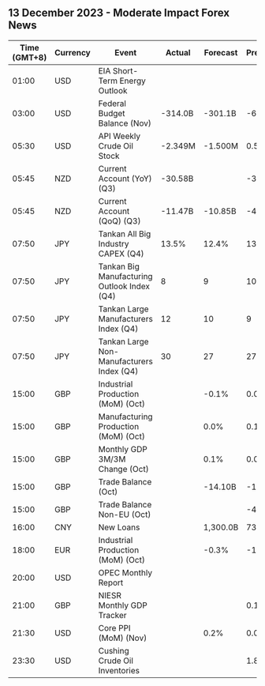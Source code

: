 ## 13 December 2023 - Moderate Impact Forex News

| Time (GMT+8) | Currency | Event | Actual | Forecast | Previous |
|------|----------|-------|--------|----------|----------|
| 01:00 | USD | EIA Short-Term Energy Outlook |  |  |  |
| 03:00 | USD | Federal Budget Balance (Nov) | -314.0B | -301.1B | -67.0B |
| 05:30 | USD | API Weekly Crude Oil Stock | -2.349M | -1.500M | 0.594M |
| 05:45 | NZD | Current Account (YoY) (Q3) | -30.58B |  | -30.20B |
| 05:45 | NZD | Current Account (QoQ) (Q3) | -11.47B | -10.85B | -4.65B |
| 07:50 | JPY | Tankan All Big Industry CAPEX (Q4) | 13.5% | 12.4% | 13.6% |
| 07:50 | JPY | Tankan Big Manufacturing Outlook Index (Q4) | 8 | 9 | 10 |
| 07:50 | JPY | Tankan Large Manufacturers Index (Q4) | 12 | 10 | 9 |
| 07:50 | JPY | Tankan Large Non-Manufacturers Index (Q4) | 30 | 27 | 27 |
| 15:00 | GBP | Industrial Production (MoM) (Oct) |  | -0.1% | 0.0% |
| 15:00 | GBP | Manufacturing Production (MoM) (Oct) |  | 0.0% | 0.1% |
| 15:00 | GBP | Monthly GDP 3M/3M Change (Oct) |  | 0.1% | 0.0% |
| 15:00 | GBP | Trade Balance (Oct) |  | -14.10B | -14.29B |
| 15:00 | GBP | Trade Balance Non-EU (Oct) |  |  | -4.45B |
| 16:00 | CNY | New Loans |  | 1,300.0B | 738.4B |
| 18:00 | EUR | Industrial Production (MoM) (Oct) |  | -0.3% | -1.1% |
| 20:00 | USD | OPEC Monthly Report |  |  |  |
| 21:00 | GBP | NIESR Monthly GDP Tracker |  |  | 0.1% |
| 21:30 | USD | Core PPI (MoM) (Nov) |  | 0.2% | 0.0% |
| 23:30 | USD | Cushing Crude Oil Inventories |  |  | 1.829M |
